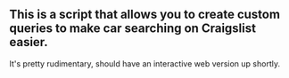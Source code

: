 ## This is a script that allows you to create custom queries to make car searching on Craigslist easier.

It's pretty rudimentary, should have an interactive web version up shortly. 

